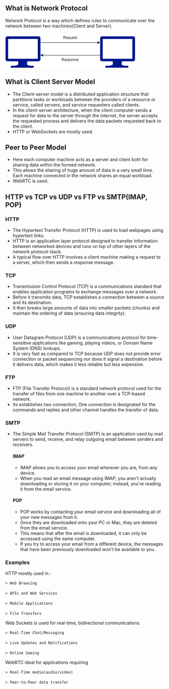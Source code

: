 ## What is Network Protocol
Network Protocol is a way which defines rules to communicate over the network between two machines(Client and Server).

![Client-Serve-Communication](./Client-Server.png)

## What is Client Server Model
* The Client-server model is a distributed application structure that partitions tasks or workloads between the providers of a resource or service, called servers, and service requesters called clients. 
* In the client-server architecture, when the client computer sends a request for data to the server through the internet, the server accepts the requested process and delivers the data packets requested back to the client.
* HTTP or WebSockets are mostly used.

## Peer to Peer Model
* Here each computer machine acts as a server and client both for sharing data within the formed network. 
* This allows the sharing of huge amount of data in a very small time. Each machine connected in the network shares an equal workload.
* WebRTC is used. 

## HTTP vs TCP vs UDP vs FTP vs SMTP(IMAP, POP)

### HTTP
* The Hypertext Transfer Protocol (HTTP) is used to load webpages using hypertext links.
* HTTP is an application layer protocol designed to transfer information between networked devices and runs on top of other layers of the network protocol stack. 
* A typical flow over HTTP involves a client machine making a request to a server, which then sends a response message.

### TCP
* Transmission Control Protocol (TCP) is a communications standard that enables application programs to exchange messages over a network.
* Before it transmits data, TCP establishes a connection between a source and its destination.
*  It then breaks large amounts of data into smaller packets (chunks) and maintain the ordering of data (ensuring data integrity).

### UDP
* User Datagram Protocol (UDP) is a communications protocol for time-sensitive applications like gaming, playing videos, or Domain Name System (DNS) lookups.
* It is very fast as compared to TCP because UDP does not provide error connection or packet sequencing nor does it signal a destination before it delivers data, which makes it less reliable but less expensive.

### FTP
* FTP (File Transfer Protocol) is a standard network protocol used for the transfer of files from one machine to another over a TCP-based network.
* Its establishes two connection, One connection is designated for the commands and replies and other channel handles the transfer of data.

### SMTP
* The Simple Mail Transfer Protocol (SMTP) is an application used by mail servers to send, receive, and relay outgoing email between senders and receivers.

    #### IMAP
    * IMAP allows you to access your email wherever you are, from any device. 
    * When you read an email message using IMAP, you aren't actually downloading or storing it on your computer; instead, you're reading it from the email service.

    #### POP
    * POP works by contacting your email service and downloading all of your new messages from it. 
    * Once they are downloaded onto your PC or Mac, they are deleted from the email service. 
    * This means that after the email is downloaded, it can only be accessed using the same computer. 
    * If you try to access your email from a different device, the messages that have been previously downloaded won't be available to you.

### Examples
HTTP mostly used in : 
    
    > Web Browsing

    > APIs and Web Services

    > Mobile Applications

    > File Transfers

Web Sockets is used for real-time, bidirectional communications.
    
    > Real-Time Chat/Messaging 

    > Live Updates and Notifications

    > Online Gaming

WebRTC ideal for applications requiring

    > Real-Time media(audio/video)

    > Peer-to-Peer data transfer